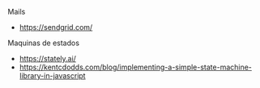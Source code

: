 Mails
- https://sendgrid.com/

Maquinas de estados 
- https://stately.ai/
- https://kentcdodds.com/blog/implementing-a-simple-state-machine-library-in-javascript
